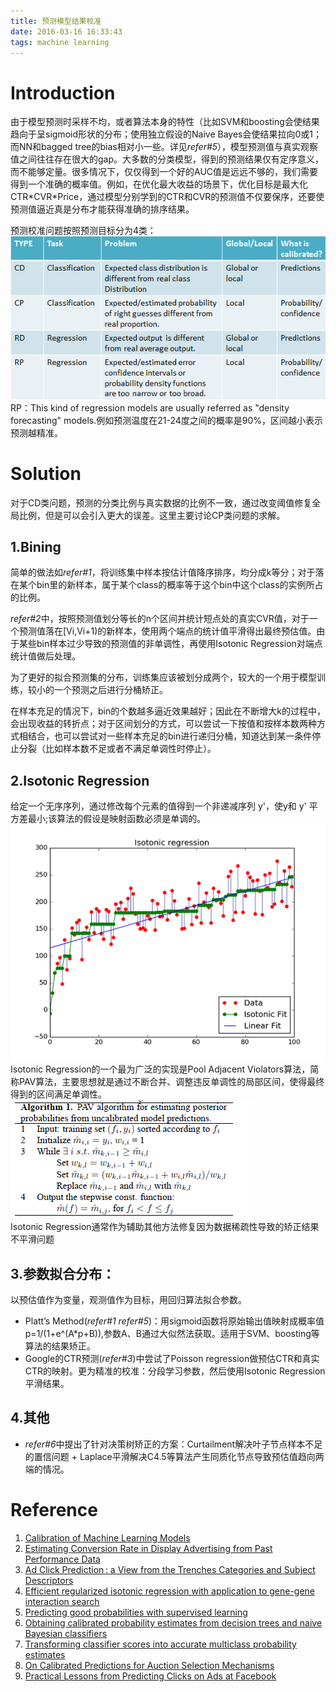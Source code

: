 ```yaml
---
title: 预测模型结果校准
date: 2016-03-16 16:33:43
tags: machine learning
---
```

# Introduction
由于模型预测时采样不均，或者算法本身的特性（比如SVM和boosting会使结果趋向于呈sigmoid形状的分布；使用独立假设的Naive Bayes会使结果拉向0或1；而NN和bagged tree的bias相对小一些。详见*refer#5*），模型预测值与真实观察值之间往往存在很大的gap。大多数的分类模型，得到的预测结果仅有定序意义，而不能够定量。很多情况下，仅仅得到一个好的AUC值是远远不够的，我们需要得到一个准确的概率值。例如，在优化最大收益的场景下，优化目标是最大化CTR\*CVR\*Price，通过模型分别学到的CTR和CVR的预测值不仅要保序，还要使预测值逼近真是分布才能获得准确的排序结果。
<!-- more -->  
预测校准问题按照预测目标分为4类：  
![](/img/machine_learning/calibration_taxonomy.PNG)  
RP：This kind of regression models are usually referred as "density forecasting" models.例如预测温度在21-24度之间的概率是90%，区间越小表示预测越精准。  

# Solution
对于CD类问题，预测的分类比例与真实数据的比例不一致，通过改变阈值修复全局比例，但是可以会引入更大的误差。这里主要讨论CP类问题的求解。
## 1.Bining  
简单的做法如*refer#1*，将训练集中样本按估计值降序排序，均分成k等分；对于落在某个bin里的新样本，属于某个class的概率等于这个bin中这个class的实例所占的比例。 

*refer#2*中，按照预测值划分等长的n个区间并统计短点处的真实CVR值，对于一个预测值落在[Vi,Vi+1)的新样本，使用两个端点的统计值平滑得出最终预估值。由于某些bin样本过少导致的预测值的非单调性，再使用Isotonic Regression对端点统计值做后处理。

为了更好的拟合预测集的分布，训练集应该被划分成两个，较大的一个用于模型训练，较小的一个预测之后进行分桶矫正。

在样本充足的情况下，bin的个数越多逼近效果越好；因此在不断增大k的过程中，会出现收益的转折点；对于区间划分的方式，可以尝试一下按值和按样本数两种方式相结合，也可以尝试对一些样本充足的bin进行递归分桶，知道达到某一条件停止分裂（比如样本数不足或者不满足单调性时停止）。

## 2.Isotonic Regression 
给定一个无序序列，通过修改每个元素的值得到一个非递减序列 y'，使y和 y' 平方差最小;该算法的假设是映射函数必须是单调的。    
![](/img/machine_learning/isotonic_regression.png)  
Isotonic Regression的一个最为广泛的实现是Pool Adjacent Violators算法，简称PAV算法，主要思想就是通过不断合并、调整违反单调性的局部区间，使得最终得到的区间满足单调性。
![](/img/machine_learning/PAV.PNG)  
Isotonic Regression通常作为辅助其他方法修复因为数据稀疏性导致的矫正结果不平滑问题

## 3.参数拟合分布：
以预估值作为变量，观测值作为目标，用回归算法拟合参数。 
- Platt’s Method(*refer#1* *refer#5*)：用sigmoid函数将原始输出值映射成概率值p=1/(1+e^(A*p+B)),参数A、B通过大似然法获取。适用于SVM、boosting等算法的结果矫正。  
- Google的CTR预测(*refer#3*)中尝试了Poisson regression做预估CTR和真实CTR的映射。更为精准的校准：分段学习参数，然后使用Isotonic Regression平滑结果。

## 4.其他
- *refer#6*中提出了针对决策树矫正的方案：Curtailment解决叶子节点样本不足的置信问题 + Laplace平滑解决C4.5等算法产生同质化节点导致预估值趋向两端的情况。


# Reference
1. [Calibration of Machine Learning Models](http://users.dsic.upv.es/~flip/papers/BFHRHandbook2010.pdf)
2. [Estimating Conversion Rate in Display Advertising from Past Performance Data](https://pdfs.semanticscholar.org/379a/1c6d825f957f030cda8babc519738c224ca3.pdf)
3. [Ad Click Prediction : a View from the Trenches Categories and Subject Descriptors](https://www.eecs.tufts.edu/~dsculley/papers/ad-click-prediction.pdf)
4. [Efficient regularized isotonic regression with application to gene-gene interaction search](http://arxiv.org/pdf/1102.5496.pdf)
5. [Predicting good probabilities with supervised learning](http://www.datascienceassn.org/sites/default/files/Predicting%20good%20probabilities%20with%20supervised%20learning.pdf)
6. [Obtaining calibrated probability estimates from decision trees and naive Bayesian classifiers](http://cseweb.ucsd.edu/~elkan/calibrated.pdf)
7. [Transforming classifier scores into accurate multiclass probability estimates](http://120.52.72.36/www.research.ibm.com/c3pr90ntcsf0/people/z/zadrozny/kdd2002-Transf.pdf)
8. [On Calibrated Predictions for Auction Selection Mechanisms](http://arxiv.org/pdf/1211.3955.pdf)
9. [Practical Lessons from Predicting Clicks on Ads at Facebook](http://www.herbrich.me/papers/adclicksfacebook.pdf)


